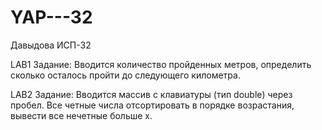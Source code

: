 # YAP---32
Давыдова ИСП-32

LAB1
Задание: Вводится количество пройденных метров, определить сколько осталось пройти до следующего километра.

LAB2
Задание: Вводится массив с клавиатуры (тип double) через пробел. Все четные числа отсортировать в порядке возрастания, вывести все нечетные больше x.
